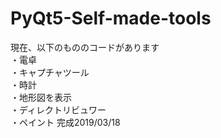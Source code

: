 # PyQt5-Self-made-tools

現在、以下のもののコードがあります <br>
・電卓　<br>
・キャプチャツール <br>
・時計  <br>
・地形図を表示 <br>
・ディレクトリビュワー <br>
・ペイント 完成2019/03/18 <br>
